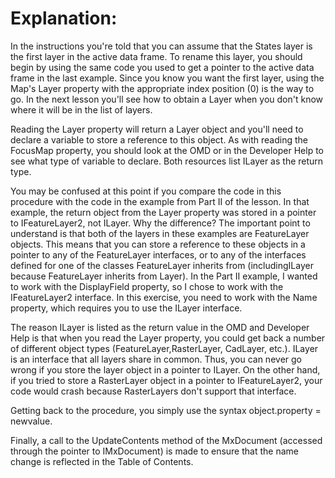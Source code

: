 # Explanation: #

In the instructions you're told that you can assume that the States layer is the first layer in the active data frame. To rename this layer, you should begin by using the same code you used to get a pointer to the active data frame in the last example. Since you know you want the first layer, using the Map's Layer property with the appropriate index position (0) is the way to go. In the next lesson you'll see how to obtain a Layer when you don't know where it will be in the list of layers.

Reading the Layer property will return a Layer object and you'll need to declare a variable to store a reference to this object. As with reading the FocusMap property, you should look at the OMD or in the Developer Help to see what type of variable to declare. Both resources list ILayer as the return type.

You may be confused at this point if you compare the code in this procedure with the code in the example from Part II of the lesson. In that example, the return object from the Layer property was stored in a pointer to IFeatureLayer2, not ILayer. Why the difference? The important point to understand is that both of the layers in these examples are FeatureLayer objects. This means that you can store a reference to these objects in a pointer to any of the FeatureLayer interfaces, or to any of the interfaces defined for one of the classes FeatureLayer inherits from (includingILayer because FeatureLayer inherits from Layer). In the Part II example, I wanted to work with the DisplayField property, so I chose to work with the IFeatureLayer2 interface. In this exercise, you need to work with the Name property, which requires you to use the ILayer interface.

The reason ILayer is listed as the return value in the OMD and Developer Help is that when you read the Layer property, you could get back a number of different object types (FeatureLayer,RasterLayer, CadLayer, etc.). ILayer is an interface that all layers share in common. Thus, you can never go wrong if you store the layer object in a pointer to ILayer. On the other hand, if you tried to store a RasterLayer object in a pointer to IFeatureLayer2, your code would crash because RasterLayers don't support that interface.

Getting back to the procedure, you simply use the syntax object.property = newvalue.

Finally, a call to the UpdateContents method of the MxDocument (accessed through the pointer to IMxDocument) is made to ensure that the name change is reflected in the Table of Contents.